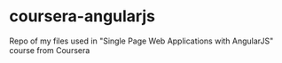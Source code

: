 # coursera-angularjs
Repo of my files used in "Single Page Web Applications with AngularJS" course from Coursera
